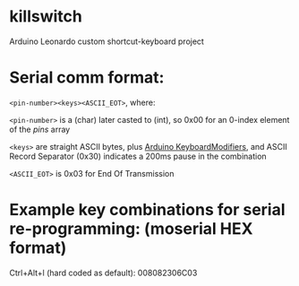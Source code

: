 # killswitch
Arduino Leonardo custom shortcut-keyboard project

# Serial comm format:
`<pin-number><keys><ASCII_EOT>`, where:

`<pin-number>` is a (char) later casted to (int), so 0x00 for an 0-index element of the *pins* array

`<keys>` are straight ASCII bytes, plus [Arduino KeyboardModifiers](https://www.arduino.cc/en/Reference/KeyboardModifiers), and ASCII Record Separator (0x30) indicates a 200ms pause in the combination

`<ASCII_EOT>` is 0x03 for End Of Transmission

# Example key combinations for serial re-programming: (moserial HEX format)

Ctrl+Alt+l (hard coded as default): 008082306C03
